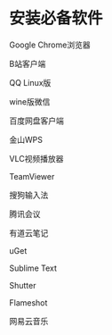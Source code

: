 # 安装必备软件

Google Chrome浏览器

B站客户端

QQ Linux版

wine版微信

百度网盘客户端

金山WPS

VLC视频播放器

TeamViewer

搜狗输入法

腾讯会议

有道云笔记

uGet

Sublime Text

Shutter

Flameshot

网易云音乐
